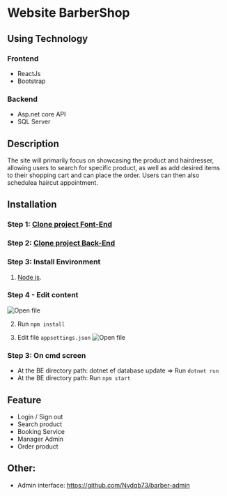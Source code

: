 # Website BarberShop

## Using Technology

### **Frontend**

- ReactJs
- Bootstrap

### Backend

- Asp.net core API
- SQL Server

## Description 

The site will primarily focus on showcasing the product and hairdresser, allowing users to search for specific product, as well as add desired items to their shopping cart and can place the order. Users can then also schedulea haircut appointment.


## Installation
### Step 1: [Clone project Font-End](https://github.com/Nvdqb73/barber-ui.git)
### Step 2: [Clone project Back-End](https://github.com/Nvdqb73/BarberShop-API.git)
### Step 3: Install Environment
1. [Node js](https://nodejs.org/dist/v10.16.3/node-v10.16.3-x64.msi).
### Step 4 - Edit content  
![Open file](https://github.com/Nvdqb73/barber-ui/assets/88336997/19e55fb5-f17f-4701-8e83-a5461fb14053)

2. Run `npm install `
   
3. Edit file `appsettings.json` 
![Open file](https://github.com/Nvdqb73/barber-ui/assets/88336997/ddfb8b43-45dc-4041-822a-0c5859cd94a3)

### Step 3: On cmd screen
- At the BE directory path: dotnet ef database update => Run `dotnet run`
- At the BE directory path: Run `npm start`

## **Feature**
-   Login / Sign out
-   Search product
-   Booking Service
-   Manager Admin
-   Order product
## Other: 
   - Admin interface: https://github.com/Nvdqb73/barber-admin
